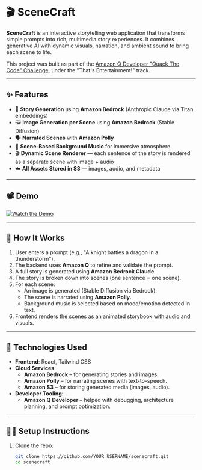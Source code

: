 # 🎬 SceneCraft

**SceneCraft** is an interactive storytelling web application that transforms simple prompts into rich, multimedia story experiences. It combines generative AI with dynamic visuals, narration, and ambient sound to bring each scene to life.

This project was built as part of the [Amazon Q Developer "Quack The Code" Challenge](https://dev.to/challenges/aws-amazon-q-v2025-04-30), under the "That's Entertainment!" track.

---

## ✨ Features

- 🧠 **Story Generation** using **Amazon Bedrock** (Anthropic Claude via Titan embeddings)
- 🖼️ **Image Generation per Scene** using **Amazon Bedrock** (Stable Diffusion)
- 🗣️ **Narrated Scenes** with **Amazon Polly**
- 🎵 **Scene-Based Background Music** for immersive atmosphere
- 🎬 **Dynamic Scene Renderer** — each sentence of the story is rendered as a separate scene with image + audio
- ☁️ **All Assets Stored in S3** — images, audio, and metadata
---

## 📽️ Demo

[![Watch the Demo](https://img.shields.io/badge/🎥-Click%20to%20watch%20demo-blue?logo=youtube)]([YOUR_DEMO_VIDEO_LINK_HERE](https://drive.google.com/file/d/1H0zNjQ8SaRXI1uy1aIOfAkVLYnRCYDPX/view?usp=drive_link))

---

## 🧠 How It Works

1. User enters a prompt (e.g., "A knight battles a dragon in a thunderstorm").
2. The backend uses **Amazon Q** to refine and validate the prompt.
3. A full story is generated using **Amazon Bedrock Claude**.
4. The story is broken down into scenes (one sentence = one scene).
5. For each scene:
   - An image is generated (Stable Diffusion via Bedrock).
   - The scene is narrated using **Amazon Polly**.
   - Background music is selected based on mood/emotion detected in text.
6. Frontend renders the scenes as an animated storybook with audio and visuals.

---

## 🧰 Technologies Used

- **Frontend**: React, Tailwind CSS
- **Cloud Services**:
  - **Amazon Bedrock** – for generating stories and images.
  - **Amazon Polly** – for narrating scenes with text-to-speech.
  - **Amazon S3** – for storing generated media (images, audio).
- **Developer Tooling**:
  - **Amazon Q Developer** – helped with debugging, architecture planning, and prompt optimization.

---

## 🧑‍💻 Setup Instructions

1. Clone the repo:
   ```bash
   git clone https://github.com/YOUR_USERNAME/scenecraft.git
   cd scenecraft

